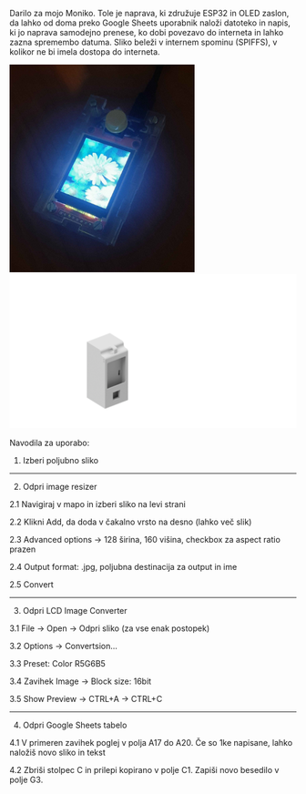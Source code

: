 Darilo za mojo Moniko. Tole je naprava, ki združuje ESP32 in OLED zaslon, da lahko od doma preko Google Sheets uporabnik naloži datoteko in napis, ki jo naprava samodejno prenese, ko dobi povezavo do interneta in lahko zazna spremembo datuma. Sliko beleži v internem spominu (SPIFFS), v kolikor ne bi imela dostopa do interneta. 

<img src="myflower.jpg" width="325"/> <img src="Ohisje_z_baterijo/Assembly2_crop.png" width="825"/> 

Navodila za uporabo:
1. Izberi poljubno sliko
--------------------------------------------------------------------------
2. Odpri image resizer

2.1 Navigiraj v mapo in izberi sliko na levi strani

2.2 Klikni Add, da doda v čakalno vrsto na desno (lahko več slik)

2.3 Advanced options -> 128 širina, 160 višina, checkbox za aspect ratio prazen

2.4 Output format: .jpg, poljubna destinacija za output in ime

2.5 Convert

---------------------------------------------------------------------------
3. Odpri LCD Image Converter

3.1 File -> Open -> Odpri sliko (za vse enak postopek)

3.2 Options -> Convertsion...

3.3 Preset: Color R5G6B5

3.4 Zavihek Image -> Block size: 16bit

3.5 Show Preview -> CTRL+A -> CTRL+C

-----------------------------------------------------------------------------
4. Odpri Google Sheets tabelo

4.1 V primeren zavihek poglej v polja A17 do A20. Če so 1ke napisane, lahko naložiš novo sliko in tekst

4.2 Zbriši stolpec C in prilepi kopirano v polje C1. Zapiši novo besedilo v polje G3.
